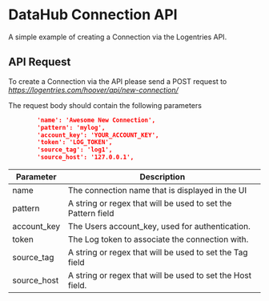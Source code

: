 DataHub Connection API
========================

A simple example of creating a Connection via the Logentries API.

API Request
----------------

To create a Connection via the API please send a POST request to *https://logentries.com/hoover/api/new-connection/*

The request body should contain the following parameters

```json
        'name': 'Awesome New Connection',
        'pattern': 'mylog',
        'account_key': 'YOUR_ACCOUNT_KEY',
        'token': 'LOG_TOKEN',
        'source_tag': 'log1',
        'source_host': '127.0.0.1',
```


| Parameter     | Description
| ------------- |-------------|
| name          |The connection name that is displayed in the UI  |
| pattern       |A string or regex that will be used to set the Pattern field      |
| account_key   |The Users account_key, used for authentication.     |
| token         |The Log token to associate the connection with.     |
| source_tag    |A string or regex that will be used to set the Tag field    |
| source_host   |A string or regex that will be used to set the Host field.     |
